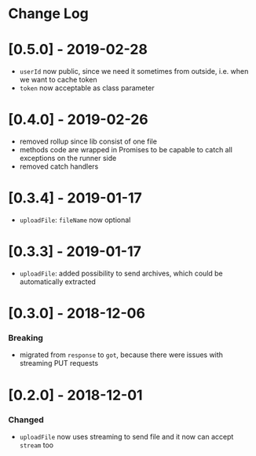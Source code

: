 # Change Log

# [0.5.0] - 2019-02-28

- `userId` now public, since we need it sometimes from outside, i.e. when we want to cache token
- `token` now acceptable as class parameter

# [0.4.0] - 2019-02-26

- removed rollup since lib consist of one file
- methods code are wrapped in Promises to be capable to catch all exceptions on the runner side
- removed catch handlers

# [0.3.4] - 2019-01-17

- `uploadFile`: `fileName` now optional


# [0.3.3] - 2019-01-17

- `uploadFile`: added possibility to send archives, which could be automatically extracted


# [0.3.0] - 2018-12-06

### Breaking

- migrated from `response` to `got`, because there were issues with streaming PUT requests

# [0.2.0] - 2018-12-01

### Changed

 - `uploadFile` now uses streaming to send file and it now can accept `stream` too
